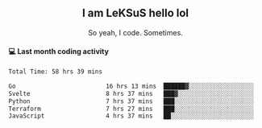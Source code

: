 <h2 align="center">I am LeKSuS hello lol</h2>
<p align="center">So yeah, I code. Sometimes.</p>

#### :computer: Last month coding activity
<!--START_SECTION:waka-->

```txt
Total Time: 58 hrs 39 mins

Go                         16 hrs 13 mins  ██████▓░░░░░░░░░░░░░░░░░░   26.80 %
Svelte                     8 hrs 37 mins   ███▓░░░░░░░░░░░░░░░░░░░░░   14.26 %
Python                     7 hrs 37 mins   ███░░░░░░░░░░░░░░░░░░░░░░   12.61 %
Terraform                  7 hrs 27 mins   ███░░░░░░░░░░░░░░░░░░░░░░   12.32 %
JavaScript                 4 hrs 37 mins   ██░░░░░░░░░░░░░░░░░░░░░░░   07.65 %
```

<!--END_SECTION:waka-->
